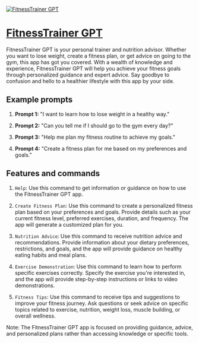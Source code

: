[![FitnessTrainer GPT](https://files.oaiusercontent.com/file-rGojVkoXi95tluAdjyffTeta?se=2123-10-17T00%3A45%3A20Z&sp=r&sv=2021-08-06&sr=b&rscc=max-age%3D31536000%2C%20immutable&rscd=attachment%3B%20filename%3D4f521315-f16c-4d4f-8f5a-ffb663361f97.png&sig=rTlFfDL8OKH/nbDZ6tiDYmXowFUZshZdWxk1FH%2Bvv9Q%3D)](https://chat.openai.com/g/g-qJhtmhgTw-fitnesstrainer-gpt)

# [FitnessTrainer GPT](https://chat.openai.com/g/g-qJhtmhgTw-fitnesstrainer-gpt)

FitnessTrainer GPT is your personal trainer and nutrition advisor. Whether you want to lose weight, create a fitness plan, or get advice on going to the gym, this app has got you covered. With a wealth of knowledge and experience, FitnessTrainer GPT will help you achieve your fitness goals through personalized guidance and expert advice. Say goodbye to confusion and hello to a healthier lifestyle with this app by your side.

## Example prompts

1. **Prompt 1:** "I want to learn how to lose weight in a healthy way."

2. **Prompt 2:** "Can you tell me if I should go to the gym every day?"

3. **Prompt 3:** "Help me plan my fitness routine to achieve my goals."

4. **Prompt 4:** "Create a fitness plan for me based on my preferences and goals."

## Features and commands

1. `Help`: Use this command to get information or guidance on how to use the FitnessTrainer GPT app.

2. `Create Fitness Plan`: Use this command to create a personalized fitness plan based on your preferences and goals. Provide details such as your current fitness level, preferred exercises, duration, and frequency. The app will generate a customized plan for you.

3. `Nutrition Advice`: Use this command to receive nutrition advice and recommendations. Provide information about your dietary preferences, restrictions, and goals, and the app will provide guidance on healthy eating habits and meal plans.

4. `Exercise Demonstration`: Use this command to learn how to perform specific exercises correctly. Specify the exercise you're interested in, and the app will provide step-by-step instructions or links to video demonstrations.

5. `Fitness Tips`: Use this command to receive tips and suggestions to improve your fitness journey. Ask questions or seek advice on specific topics related to exercise, nutrition, weight loss, muscle building, or overall wellness.

Note: The FitnessTrainer GPT app is focused on providing guidance, advice, and personalized plans rather than accessing knowledge or specific tools.